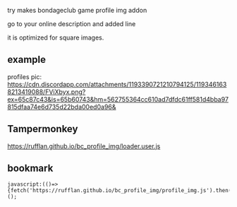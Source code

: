 try makes bondageclub game profile img addon

go to your online description and added line

it is optimized for square images.

## example<br/>
profiles pic: https://cdn.discordapp.com/attachments/1193390721210794125/1193461638213419088/FViXbyx.png?ex=65c87c43&is=65b60743&hm=562755364cc610ad7dfdc61ff581d4bba97815dfaa74e6d735d22bda00ed0a96&


## Tampermonkey<br/>
https://rufflan.github.io/bc_profile_img/loader.user.js


## bookmark
```
javascript:(()=>{fetch('https://rufflan.github.io/bc_profile_img/profile_img.js').then(r=>r.text()).then(r=>eval(r));})();
```

